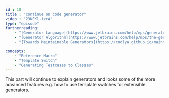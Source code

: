```yaml
---
id : 10
title : "continue on code generator"
video : "23KEKl-izrA"
type: "episode"
furtherreading:
    - "[Generator Language](https://www.jetbrains.com/help/mps/generator-language.html)"
    - "[Generator Algorithm](https://www.jetbrains.com/help/mps/the-generator-algorithm.html)"
    - "[Towards Maintainable Generators](https://coolya.github.io/maintainable-generators/)"

concepts:
    - "Reference Macro"
    - "Template Switch"
    - "Generating Testcases to Classes"
---
```


This part will continue to explain generators and looks some of the more advanced features e.g. how to use template 
switches for extensible generators. 
